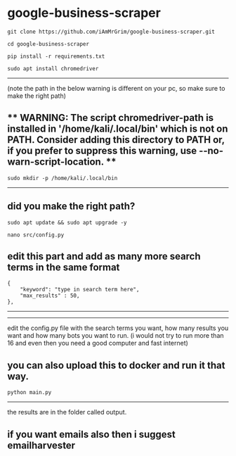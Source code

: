 # google-business-scraper

~~~~~~~~~~~~~~~~~~~~~~~
git clone https://github.com/iAmMrGrim/google-business-scraper.git
~~~~~~~~~~~~~~~~~~~~~~~

~~~~~~~~~~~~~~~~~~~~~~~
cd google-business-scraper
~~~~~~~~~~~~~~~~~~~~~~~

~~~~~~~~~~~~~~~~~~~~~~~
pip install -r requirements.txt
~~~~~~~~~~~~~~~~~~~~~~~

~~~~~~~~~~~~~~~~~~~~~~~
sudo apt install chromedriver
~~~~~~~~~~~~~~~~~~~~~~~

------------------------
(note the path in the below warning is different on your pc, so make sure to make the right path)

**  WARNING: The script chromedriver-path is installed in '/home/kali/.local/bin' which is not on PATH.
  Consider adding this directory to PATH or, if you prefer to suppress this warning, use --no-warn-script-location.  **
------------------------

~~~~~~~~~~~~~~~~~~~~~~~
sudo mkdir -p /home/kali/.local/bin
~~~~~~~~~~~~~~~~~~~~~~~

------------------------
did you make the right path?
------------------------

~~~~~~~~~~~~~~~~~~~~~~~
sudo apt update && sudo apt upgrade -y
~~~~~~~~~~~~~~~~~~~~~~~

~~~~~~~~~~~~~~~~~~~~~~~
nano src/config.py
~~~~~~~~~~~~~~~~~~~~~~~

edit this part and add as many more search terms in the same format
--------------------------------------------
    {
        "keyword": "type in search term here",
        "max_results" : 50,
    },
--------------------------------------------    

------------------------
edit the config.py file with the search terms you want, how many results you want and how many bots you want to run. (i would not try to run more than 16 and even then you need a good computer and fast internet)

you can also upload this to docker and run it that way.
------------------------

~~~~~~~~~~~~~~~~~~~~~~~
python main.py
~~~~~~~~~~~~~~~~~~~~~~~

------------------------
the results are in the folder called output.

if you want emails also then i suggest emailharvester
------------------------
